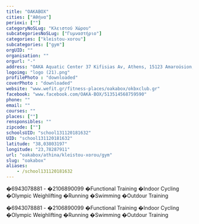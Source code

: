 ```yaml
---
title: "OAKABOX"
cities: ["Αθήνα"]
perioxi: [""]
categoryNoSLug: "Κλειστού Χώρου"
subcategoriesNoSLug: ["Γυμναστήριο"]
categories: ["kleistou-xorou"]
subcategories: ["gym"]
orgUID: ""
organisation: ""
orgurl: "-"
address: "OAKA Aquatic Center 37 Kifisias Av, Athens, 15123 Amaroúsion, Greece"
logoimg: "logo (21).png"
profilePhoto : "downloaded"
coverPhoto : "downloaded"
website: "www.wefit.gr/fitness-places/oakabox/okbxclub.gr"
facebook: "www.facebook.com/OAKA-BOX/513514568759590"
phone: ""
email: ""
courses: ""
places: [""]
rensponsibles: ""
zipcode: [""]
schoolsUID: "school131120181632"
UID: "school131120181632"
latitude: "38,03803197"
longitude: "23,78287911"
url: "oakabox/athina/kleistou-xorou/gym"
slug: "oakabox"
aliases:
    - /school131120181632
---
```



�6943078881 - �2106890099 �Functional Training �Indoor Cycling �Olympic Weighlifting �Running �Swimming �Outdour Training

�6943078881 - �2106890099 �Functional Training �Indoor Cycling �Olympic Weighlifting �Running �Swimming �Outdour Training
